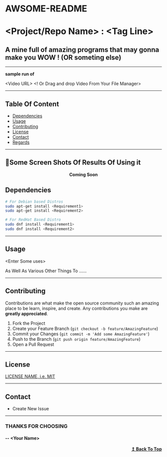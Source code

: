 # AWSOME-README

# <Project/Repo Name> : \<Tag Line>

## A mine full of amazing programs that may gonna make you WOW ! (OR someting else)

---

<p aline="center">
<b>sample run of <program name></b>
</p>

\<Video URL> <! Or Drag and drop Video From Your File Manager>

---

## Table Of Content

* [Dependencies](#dependencies)
* [Usage](#usage)
* [Contributing](#contributing)
* [License](#license)
* [Contact](#contact)
* [Regards](#thanks-for-choosing)

---

## 🚀Some Screen Shots Of Results Of Using it
<p align="center">
<b>Coming Soon</b>
</p>


## Dependencies

```bash
# For Debian based Distros
sudo apt-get install <Requirement1>
sudo apt-get install <Requirement2>

# For RedHat Based Distro
sudo dnf install <Requirement1>
sudo dnf install <Requirement2>

```

---

## Usage

\<Enter Some uses>

As Well As Various Other Things To ......

---
## Contributing
Contributions are what make the open source community such an amazing place to be learn, inspire, and create. Any contributions you make are **greatly appreciated**.

1. Fork the Project
2. Create your Feature Branch (`git checkout -b feature/AmazingFeature`)
3. Commit your Changes (`git commit -m 'Add some AmazingFeature'`)
4. Push to the Branch (`git push origin feature/AmazingFeature`)
5. Open a Pull Request

---
## License
[LICENSE NAME, i.e. MIT](LICENSE)

---
## Contact
* Create New Issue
---

### THANKS FOR CHOOSING
#### -- \<Your Name>

<div align="right">
  <b><a href="#awsome-readme">↥ Back To Top</a></b>
</div>	
